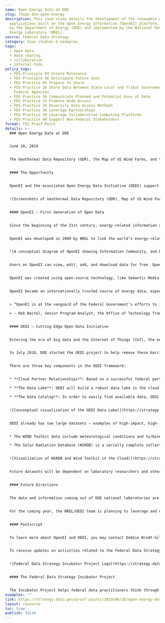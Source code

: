 ```yaml
---
name: Open Energy Data at DOE
slug: fdspp-doe-open-energy
description: This case study details the development of the renewable energy
  applications built on the Open Energy Information (OpenEI) platform, sponsored
  by the Department of Energy (DOE) and implemented by the National Renewable
  Energy Laboratory (NREL).
source: Federal Data Strategy
category: Case studies & examples
tags:
  - open data
  - data sharing
  - collaboration
  - internal-todo
policy_tags:
  - FDS Principle 04 Ensure Relevance
  - FDS Principle 06 Anticipate Future Uses
  - FDS Practice 05 Prepare to Share
  - FDS Practice 26 Share Data Between State Local and Tribal Governments and
    Federal Agencies
  - FDS Practice 30 Communicate Planned and Potential Uses of Data
  - FDS Practice 33 Promote Wide Access
  - FDS Practice 34 Diversify Data Access Methods
  - FDS Practice 36 Leverage Partnerships
  - FDS Practice 38 Leverage Collaborative Computing Platforms
  - FDS Practice 40 Support Non-Federal Stakeholders
format: FDS Proof Point
details: >-
  ### Open Energy Data at DOE


  June 28, 2019


  The Geothermal Data Repository (GDR), the Map of US Wind Farms, and the Regulatory and Permitting Information Desktop Toolkit (RAPID). What do they have in common? They are all about renewable energy and they are all free applications built on the Open Energy Information (OpenEI) platform, sponsored by the Department of Energy (DOE) and implemented by the National Renewable Energy Laboratory (NREL).


  #### The Opportunity


  OpenEI and the associated Open Energy Data Initiative (OEDI) support DOE’s fulfillment of open government tenets: transparency, public participation, and collaboration. They aim to improve and automate access to high-value energy datasets across the DOE’s programs, offices, and national laboratories. OpenEI and OEDI strive to provide open data and make data actionable and discoverable by government staff, researchers, industry, and the public, thereby enabling more new datasets to be created, accelerating analysis, empowering game changing innovations, and growing businesses.


  ![Screenshots of Geothermal Data Repository (GDR), Map of US Wind Farms, and Regulatory and Permitting Information Desktop Toolkit (RAPID)](https://strategy.data.gov/assets/img/posts/2019-06-28-image001.jpg "Screenshots of the Geothermal Data Repository (GDR), the Map of US Wind Farms, and the Regulatory and Permitting Information Desktop Toolkit (RAPID)")


  #### OpenEI – First Generation of Open Data


  Since the beginning of the 21st century, energy-related information and data have grown exponentially around the world, from Research & Development (R&D) data to market trends to policy developments. However, these valuable resources were dispersed among numerous individuals and organizations, available in widely disparate formats, and highly variable in quality and usefulness.


  OpenEI was developed in 2009 by NREL to link the world’s energy-related information and data with the energy community (e.g., policy makers, developers, researchers in the national laboratories, and industry). The platform is geared toward facilitating access to data and empowers the energy community to use and contribute to the collection of information and data.


  ![A conceptual diagram of OpenEI showing Information Community, and Data supported with a Wiki, Linked Open Data, and Open Government Standards](https://strategy.data.gov/assets/img/posts/2019-06-28-image004.png "A conceptual diagram of OpenEI showing Information Community, and Data supported with a Wiki, Linked Open Data, and Open Government Standards.")


  Users on OpenEI can view, edit, add, and download data for free. OpenEI has more than 1,700 datasets, both acquired and generated, across all major sectors, such as geothermal, wind, water, solar, biomass, hydrogen, buildings and smart grid. It also enables the development of derived data like the Utility Rate Database (URDB), contributed data, and data catalogs. More can be found at[openei.org/wiki/Data](https://openei.org/wiki/Data).


  OpenEI was created using open-source technology, like Semantic Media Wiki, as the base platform and employs a custom data access feature that provides access to the public and connects data with external platforms (like Data.gov). NREL calls this custom and reusable code “XDR” (aka. Customized Data Repository), which has similar functionality to CKAN, the powerful open source data portal platform. Thanks to this approach, many developers have been able to build applications on OpenEI (e.g, GDR, RAPID and the Map of U.S. Wind Farms, as mentioned above).


  OpenEI became an internationally trusted source of energy data, especially for data related to renewable energy and energy efficiency. Over the period of May 2018 to April 2019, OpenEI has 2.46 million pageviews, referred in over 3,000 Facebook articles, over 21,500 downloads, and 831, 600 users from every single country on Earth.


  > “OpenEI is at the vanguard of the Federal Government’s efforts to increase transparency, portability, and usability of information produced at the National Laboratories. The OpenEI team, at the National Renewable Energy Laboratory, is the best in class with exceptional knowledge, skills, and experience. They are my go-to team when I need to develop federated or distributable information solutions for customers across the Nation.”\

  > – Rob Bectel, Senior Program Analyst, the Office of Technology Transitions (OTT)


  #### OEDI – Cutting Edge Open Data Initiative


  Entering the era of big data and the Internet of Things (IoT), the energy community faces a new set of challenges: many researchers have difficulty accessing and utilizing big data and complex data because 1) data can be difficult to find and use, 2) data aren’t publicly available, 3) data are rarely in standard sizes or formats, and 4) large data sets can be costly to store and manage.


  In July 2018, DOE started the OEDI project to help remove these barriers and improve accessibility for analysts and researchers. The platform, built on the foundation of OpenEI, will enable improved open data access and help energy scientists and analysts explore, mash-up, and analyze data. The new framework will speed innovation, facilitate rapid computation, catalog data assets, and allow the public to contribute data.


  There are three key components in the OEDI framework:


  * **Cloud Partner Relationships**: Based on a successful federal partnership at NOAA with a variety of cloud hosting vendors, OEDI will build similar partner agreements with all major cloud hosting vendors including Amazon Web Services (AWS), Google, IBM, Microsoft Azure, and Open Commons consortium. These partnerships will enable big data to be openly shared with the energy community.

  * **The Data Lake**: OEDI will build a robust data lake in the cloud to enable faster, easier, more advanced analysis and computation to accelerate novel data mash-ups, analysis, and innovation. It will support next-generation research and analysis by allowing researchers to analyze big data without making expensive hardware investments (i.e. supercomputers).

  * **The Data Catalog**: In order to easily find available data, OEDI is creating a data catalog that merges data from multiple cloud hosting locations. The catalog will include information about the data and data owner, licensing information, provenance, links to all relevant data locations (if the data is housed on multiple cloud hosting vendor sites), and other metadata. The catalog will be designed to get users to the data as quickly as possible.


  ![Concenptual visualization of the OEDI Data Lake)](https://strategy.data.gov/assets/img/posts/2019-06-28-image005.png "Concenptual visualization of the OEDI Data Lake")


  OEDI already has two large datasets — examples of high-impact, high- demand resource data:


  * The WIND Toolkit data include meteorological conditions and turbine power for more than 126,000 sites in the continental United States for the years 2007–2013.

  * The Solar Radiation Database (NSRDB) is a serially complete collection of hourly and half-hourly values of the three most common measurements of solar radiation—global horizontal, direct normal, and diffuse horizontal irradiance—and meteorological data.


  ![Visualization of NSRDB and Wind Toolkit in the Cloud)](https://strategy.data.gov/assets/img/posts/2019-06-28-image006.png "Visualization of NSRDB and Wind Toolkit in the Cloud")


  Future datasets will be dependent on laboratory researchers and other stakeholders. Criteria for OEDI datasets include usefulness to a broad audience and researchers who will support the inclusion of their data. Initial plans will focus on additional resource and technology data (such as solar, wind, geothermal, water, bioenergy, and transportation), utility rates, technology performance data, materials and market data, information from cities and states, and data related to grid systems.


  #### Future Directions


  The data and information coming out of DOE national laboratories are valuable assets. OEDI gives laboratory staff a platform through which they can easily share datasets with the public. Access to big data analytics and computation in the cloud will enable innovation and data mash-ups like never before. Using key analysis tools only found in the cloud, researchers can analyze data faster and industry can leverage large-scale federal datasets in new ways. “Through this program, the Office of Energy Efficiency and Renewable Energy (EERE) will make more widely available the largest and most highly trafficked datasets it maintains,” said Solar Energy Technologies Office program manager Garrett Nilsen. “This will make it easier to find and compare energy data across the country and allow America’s talented academic, national lab, and industrial researchers to develop new innovative products, make scientific discoveries, and create more value from federal research dollars.”


  For the coming year, the NREL/OEDI team is planning to leverage and expand the data catalog on OpenEI and utilize it for OEDI – providing access to big data. They are working to secure new big data sets that are currently not accessible to the public. Furthermore, they are partnering with the Linux Foundation’s LF Energy to build an open source community around this project.


  #### Postscript


  To learn more about OpenEI and OEDI, you may contact Debbie Brodt-Giles, Director at DOE/NREL, at [Debbie.brodt.giles@nrel.gov](mailto:Debbie.brodt.giles@nrel.gov).


  To receive updates on activities related to the Federal Data Strategy, please [sign up for the newsletter](https://public.govdelivery.com/accounts/USGSA/subscribers/new?topic_id=USGSA_756).


  ![Federal Data Strategy Incubator Project Logo](https://strategy.data.gov/assets/img/federal-data-strategy-incubator-project-logo.png)


  #### The Federal Data Strategy Incubator Project


  The Incubator Project helps federal data practitioners think through how to improve government services, enabling the public to get the most out of federal data. This Proof Point and others will highlight the many successes and challenges data innovators face every day, revealing valuable lessons learned to share with data practitioners throughout government.
examples: ""
link: https://strategy.data.gov/proof-points/2019/06/28/open-energy-data-at-doe/
layout: resource
toc: true
publish: false
---
```

